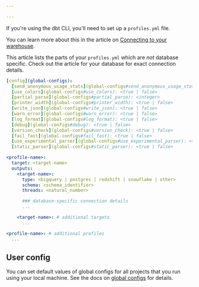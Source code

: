 ```yaml
---

---
```


If you're using the dbt CLI, you'll need to set up a `profiles.yml` file.

You can learn more about this in the article on [Connecting to your warehouse](configure-your-profile).

This article lists the parts of your `profiles.yml` which are _not_ database specific. Check out the article for your database for exact connection details.

<File name='profiles.yml'>

```yml
[config](global-configs):
  [send_anonymous_usage_stats](global-configs#send_anonymous_usage_stats): <true | false>
  [use_colors](global-configs#use_colors): <true | false>
  [partial_parse](global-configs#partial_parse): <integer>
  [printer_width](global-configs#printer_width): <true | false>
  [write_json](global-configs#write_json): <true | false>
  [warn_error](global-configs#warn_error): <true | false>
  [log_format](global-configs#log_format): <true | false>
  [debug](global-configs#debug): <true | false>
  [version_check](global-configs#version_check): <true | false>
  [fail_fast](global-configs#fail_fast): <true | false>
  [use_experimental_parser](global-configs#use_experimental_parser): <true | false>
  [static_parser](global-configs#static_parser): <true | false>

<profile-name>:
  target: <target-name>
  outputs:
    <target-name>:
      type: <bigquery | postgres | redshift | snowflake | other>
      schema: <schema_identifier>
      threads: <natural_number>

      ### database-specific connection details
      ...

    <target-name>: # additional targets
      ...

<profile-name>: # additional profiles
  ...

```

</File>

## User config

You can set default values of global configs for all projects that you run using your local machine. See the docs on [global configs](global-configs) for details.
